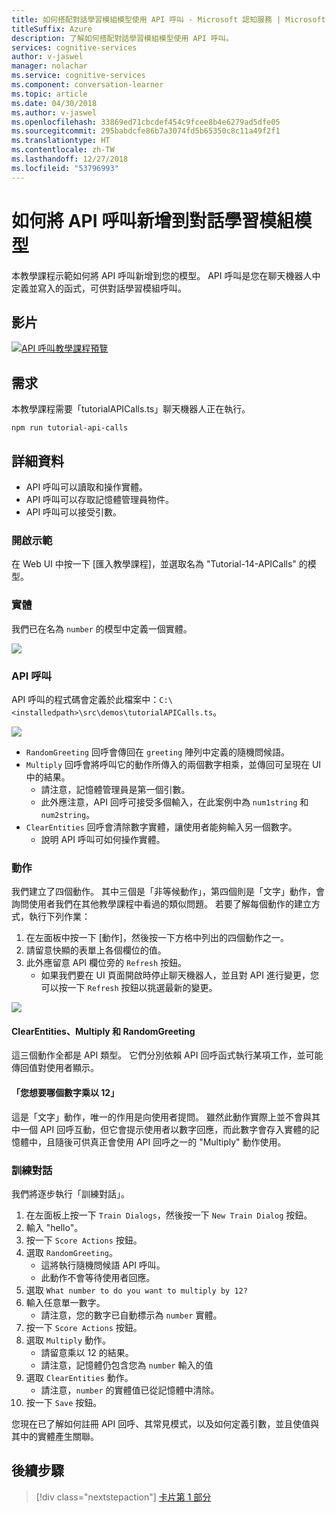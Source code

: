 ```yaml
---
title: 如何搭配對話學習模組模型使用 API 呼叫 - Microsoft 認知服務 | Microsoft Docs
titleSuffix: Azure
description: 了解如何搭配對話學習模組模型使用 API 呼叫。
services: cognitive-services
author: v-jaswel
manager: nolachar
ms.service: cognitive-services
ms.component: conversation-learner
ms.topic: article
ms.date: 04/30/2018
ms.author: v-jaswel
ms.openlocfilehash: 33869ed71cbcdef454c9fcee8b4e6279ad5dfe05
ms.sourcegitcommit: 295babdcfe86b7a3074fd5b65350c8c11a49f2f1
ms.translationtype: HT
ms.contentlocale: zh-TW
ms.lasthandoff: 12/27/2018
ms.locfileid: "53796993"
---
```

# <a name="how-to-add-api-calls-to-a-conversation-learner-model"></a>如何將 API 呼叫新增到對話學習模組模型

本教學課程示範如何將 API 呼叫新增到您的模型。 API 呼叫是您在聊天機器人中定義並寫入的函式，可供對話學習模組呼叫。

## <a name="video"></a>影片

[![API 呼叫教學課程預覽](https://aka.ms/cl_Tutorial_v3_APICalls_Preview)](https://aka.ms/cl_Tutorial_v3_APICalls)

## <a name="requirements"></a>需求
本教學課程需要「tutorialAPICalls.ts」聊天機器人正在執行。

    npm run tutorial-api-calls

## <a name="details"></a>詳細資料

- API 呼叫可以讀取和操作實體。
- API 呼叫可以存取記憶體管理員物件。
- API 呼叫可以接受引數。

### <a name="open-the-demo"></a>開啟示範

在 Web UI 中按一下 [匯入教學課程]，並選取名為 "Tutorial-14-APICalls" 的模型。

### <a name="entities"></a>實體

我們已在名為 `number` 的模型中定義一個實體。

![](../media/tutorial12_entities.PNG)

### <a name="api-calls"></a>API 呼叫
API 呼叫的程式碼會定義於此檔案中：`C:\<installedpath>\src\demos\tutorialAPICalls.ts`。

![](../media/tutorial12_apicalls.PNG)

- `RandomGreeting` 回呼會傳回在 `greeting` 陣列中定義的隨機問候語。
- `Multiply` 回呼會將呼叫它的動作所傳入的兩個數字相乘，並傳回可呈現在 UI 中的結果。
    - 請注意，記憶體管理員是第一個引數。 
    - 此外應注意，API 回呼可接受多個輸入，在此案例中為 `num1string` 和 `num2string`。
- `ClearEntities` 回呼會清除數字實體，讓使用者能夠輸入另一個數字。 
    - 說明 API 呼叫可如何操作實體。

### <a name="actions"></a>動作
我們建立了四個動作。 其中三個是「非等候動作」，第四個則是「文字」動作，會詢問使用者我們在其他教學課程中看過的類似問題。 若要了解每個動作的建立方式，執行下列作業：
1. 在左面板中按一下 [動作]，然後按一下方格中列出的四個動作之一。
2. 請留意快顯的表單上各個欄位的值。
3. 此外應留意 API 欄位旁的 `Refresh` 按鈕。
    - 如果我們要在 UI 頁面開啟時停止聊天機器人，並且對 API 進行變更，您可以按一下 `Refresh` 按鈕以挑選最新的變更。

![](../media/tutorial12_actions.PNG)

#### <a name="clearentities-multiply-and-randomgreeting"></a>ClearEntities、Multiply 和 RandomGreeting
這三個動作全都是 API 類型。 它們分別依賴 API 回呼函式執行某項工作，並可能傳回值對使用者顯示。

#### <a name="what-number-do-you-want-to-multiply-by-12"></a>「您想要哪個數字乘以 12」
這是「文字」動作，唯一的作用是向使用者提問。 雖然此動作實際上並不會與其中一個 API 回呼互動，但它會提示使用者以數字回應，而此數字會存入實體的記憶體中，且隨後可供真正會使用 API 回呼之一的 "Multiply" 動作使用。


### <a name="train-dialog"></a>訓練對話

我們將逐步執行「訓練對話」。

1. 在左面板上按一下 `Train Dialogs`，然後按一下 `New Train Dialog` 按鈕。
2. 輸入 "hello"。
3. 按一下 `Score Actions` 按鈕。
4. 選取 `RandomGreeting`。 
    - 這將執行隨機問候語 API 呼叫。
    - 此動作不會等待使用者回應。
5. 選取 `What number to do you want to multiply by 12?`
6. 輸入任意單一數字。
    - 請注意，您的數字已自動標示為 `number` 實體。
7. 按一下 `Score Actions` 按鈕。
8. 選取 `Multiply` 動作。
    - 請留意乘以 12 的結果。
    - 請注意，記憶體仍包含您為 `number` 輸入的值
9. 選取 `ClearEntities` 動作。
    - 請注意，`number` 的實體值已從記憶體中清除。
10. 按一下 `Save` 按鈕。

您現在已了解如何註冊 API 回呼、其常見模式，以及如何定義引數，並且使值與其中的實體產生關聯。

## <a name="next-steps"></a>後續步驟

> [!div class="nextstepaction"]
> [卡片第 1 部分](./15-cards.md)
